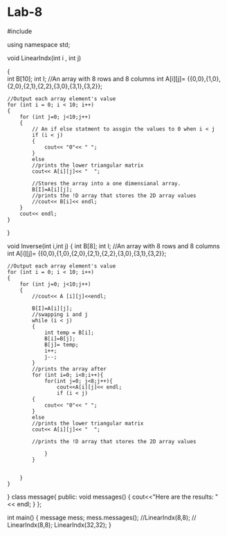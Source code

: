 # Lab-8
#include <iostream>

using namespace std;

void LinearIndx(int i , int j)

{	
	int B[10];
	int I;
	//An array with 8 rows and 8 columns
	int A[i][j]= {{0,0},{1,0},{2,0},{2,1},{2,2},{3,0},{3,1},{3,2}};
	
	//Output each array element's value
	for (int i = 0; i < 10; i++)
	{
		for (int j=0; j<10;j++)
		{
			// An if else statment to assgin the values to 0 when i < j
			if (i < j)
			{
				cout<< "0"<< " ";
			}
			else
			//prints the lower triangular matrix
			cout<< A[i][j]<< "  ";
			
			//Stores the array into a one dimensianal array.
			B[I]=A[i][j];
			//prints the !D array that stores the 2D array values	
			//cout<< B[i]<< endl;
		}
		cout<< endl;
	}
}

void Inverse(int i,int j)
{
	int B[8];
	int I;
	//An array with 8 rows and 8 columns
	int A[i][j]= {{0,0},{1,0},{2,0},{2,1},{2,2},{3,0},{3,1},{3,2}};
	
	//Output each array element's value
	for (int i = 0; i < 10; i++)
	{
		for (int j=0; j<10;j++)
		{
			//cout<< A [i][j]<<endl;
			
			B[I]=A[i][j];
			//swapping i and j
			while (i < j)
			{
				int temp = B[i];
				B[i]=B[j];
				B[j]= temp;
				i++;
				j--;
			}
			//prints the array after
			for (int i=0; i<8;i++){
				for(int j=0; j<8;j++){
					cout<<A[i][j]<< endl;
					if (i < j)
			{
				cout<< "0"<< " ";
			}
			else
			//prints the lower triangular matrix
			cout<< A[i][j]<< "  ";
			
			//prints the !D array that stores the 2D array values	
			
				}
			} 	
	
			
		}
	}
}
class message{
	public:
	void messages()
{
	cout<<"Here are the results: "<< endl;
}
};

int main()
{
	message mess;
	mess.messages();
	//LinearIndx(8,8);
//	LinearIndx(8,8);
	LinearIndx(32,32);
}

